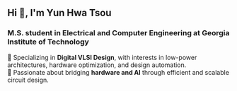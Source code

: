 <h2 align="left">Hi 👋, I'm Yun Hwa Tsou</h2>
<h3 align="left">M.S. student in Electrical and Computer Engineering at Georgia Institute of Technology</h3>

<p align="left">
🔹 Specializing in <b>Digital VLSI Design</b>, with interests in low-power architectures, hardware optimization, and design automation.<br>
🔹 Passionate about bridging <b>hardware and AI</b> through efficient and scalable circuit design.<br>
</p>


<!--
**MeganTsou/MeganTsou** is a ✨ _special_ ✨ repository because its `README.md` (this file) appears on your GitHub profile.

Here are some ideas to get you started:

- 🔭 I’m currently working on ...
- 🌱 I’m currently learning ...
- 👯 I’m looking to collaborate on ...
- 🤔 I’m looking for help with ...
- 💬 Ask me about ...
- 📫 How to reach me: ...
- 😄 Pronouns: ...
- ⚡ Fun fact: ...
-->

